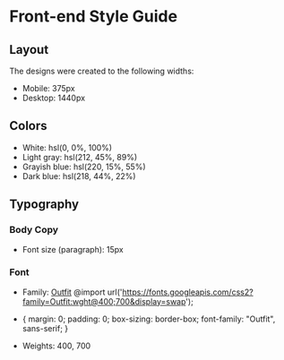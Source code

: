 # Front-end Style Guide

## Layout

The designs were created to the following widths:

- Mobile: 375px
- Desktop: 1440px

## Colors

- White: hsl(0, 0%, 100%)
- Light gray: hsl(212, 45%, 89%)
- Grayish blue: hsl(220, 15%, 55%)
- Dark blue: hsl(218, 44%, 22%)

## Typography

### Body Copy

- Font size (paragraph): 15px

### Font

- Family: [Outfit](https://fonts.google.com/specimen/Outfit)
@import url('https://fonts.googleapis.com/css2?family=Outfit:wght@400;700&display=swap');
* {
  margin: 0;
  padding: 0;
  box-sizing: border-box;
  font-family: "Outfit", sans-serif;
}
- Weights: 400, 700
